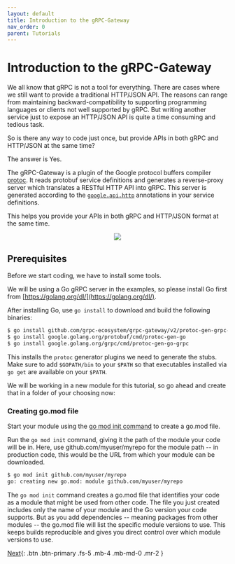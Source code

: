 ```yaml
---
layout: default
title: Introduction to the gRPC-Gateway
nav_order: 0
parent: Tutorials
---
```


# Introduction to the gRPC-Gateway

We all know that gRPC is not a tool for everything. There are cases where we still want to provide a traditional HTTP/JSON API. The reasons can range from maintaining backward-compatibility to supporting programming languages or clients not well supported by gRPC. But writing another service just to expose an HTTP/JSON API is quite a time consuming and tedious task.

So is there any way to code just once, but provide APIs in both gRPC and HTTP/JSON at the same time?

The answer is Yes.

The gRPC-Gateway is a plugin of the Google protocol buffers compiler [protoc](https://github.com/protocolbuffers/protobuf). It reads protobuf service definitions and generates a reverse-proxy server which translates a RESTful HTTP API into gRPC. This server is generated according to the [`google.api.http`](https://github.com/googleapis/googleapis/blob/master/google/api/http.proto#L46) annotations in your service definitions.

This helps you provide your APIs in both gRPC and HTTP/JSON format at the same time.

<div align="center">
<img src="../../../assets/images/architecture_introduction_diagram.svg" />
</div>

## Prerequisites

Before we start coding, we have to install some tools.

We will be using a Go gRPC server in the examples, so please install Go first from [https://golang.org/dl/](https://golang.org/dl/).

After installing Go, use `go install` to download and build the following binaries:

```sh
$ go install github.com/grpc-ecosystem/grpc-gateway/v2/protoc-gen-grpc-gateway
$ go install google.golang.org/protobuf/cmd/protoc-gen-go
$ go install google.golang.org/grpc/cmd/protoc-gen-go-grpc
```

This installs the `protoc` generator plugins we need to generate the stubs. Make sure to add `$GOPATH/bin` to your `$PATH` so that executables installed via `go get` are available on your `$PATH`.

We will be working in a new module for this tutorial, so go ahead and create that in a folder of your choosing now:

### Creating go.mod file

Start your module using the [go mod init command](https://golang.org/cmd/go/#hdr-Initialize_new_module_in_current_directory) to create a go.mod file.

Run the `go mod init` command, giving it the path of the module your code will be in. Here, use github.com/myuser/myrepo for the module path -- in production code, this would be the URL from which your module can be downloaded.

```sh
$ go mod init github.com/myuser/myrepo
go: creating new go.mod: module github.com/myuser/myrepo
```

The `go mod init` command creates a go.mod file that identifies your code as a module that might be used from other code. The file you just created includes only the name of your module and the Go version your code supports. But as you add dependencies -- meaning packages from other modules -- the go.mod file will list the specific module versions to use. This keeps builds reproducible and gives you direct control over which module versions to use.

[Next](simple_hello_world.md){: .btn .btn-primary .fs-5 .mb-4 .mb-md-0 .mr-2 }
